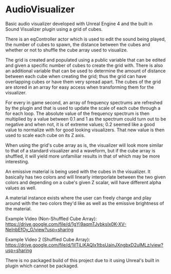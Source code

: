 # AudioVisualizer

Basic audio visualizer developed with Unreal Engine 4 and the built in Sound Visualizer plugin using a grid of cubes.

There is an eqController actor which is used to edit the sound being played, the number of cubes to spawn, the distance between the cubes and whether or not to shuffle the cube array used to visualize.

The grid is created and populated using a public variable that can be edited and given a specific number of cubes to create the grid with. There is also an additional variable that can be used to determine the amount of distance between each cube when creating the grid; thus the grid can have overlapping cubes or have them very spread apart. The cubes of the grid are stored in an array for easy access when transforming them for the visualizer.

For every in game second, an array of frequency spectrums are refreshed by the plugin and that is used to update the scale of each cube through a for each loop. The absolute value of the frequency spectrum is then multiplied by a value between 0.1 and 1 as the spectrum could turn out to be negative and when not, it is of extreme values; 0.2 seemed like a good value to normalize with for good looking visualizers. That new value is then used to scale each cube on its Z axis.

When using the grid's cube array as is, the visualizer will look more similar to that of a standard visualizer and a waveform, but if the cube array is shuffled, it will yield more unfamiliar results in that of which may be more interesting.

An emissive material is being used with the cubes in the visualizer.
It basically has two colors and will linearly interporlate between the two given colors and depending on a cube's given Z scalar, will have different alpha values as well.

A material instance exists where the user can freely change and play around with the two colors they'd like as well as the emissive brightness of the material.

Example Video (Non-Shuffled Cube Array): https://drive.google.com/file/d/1gYj9aqmTJvbksIx0K-XV-NeInbEfOy_G/view?usp=sharing

Example Video 2 (Shuffled Cube Array):   https://drive.google.com/file/d/1ilTjLiKAQIx1tbsUainJXngbxD2ulMLz/view?usp=sharing

There is no packaged build of this project due to it using Unreal's built in plugin which cannot be packaged.
